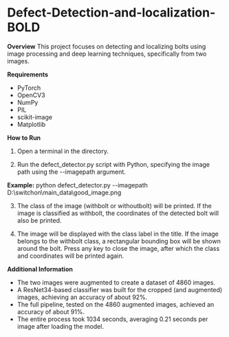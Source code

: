 # Defect-Detection-and-localization-BOLD


**Overview**
This project focuses on detecting and localizing bolts using image processing and deep learning techniques, specifically from two images.

**Requirements**
- PyTorch
- OpenCV3
- NumPy
- PIL
- scikit-image
- Matplotlib

**How to Run**
1. Open a terminal in the directory.
   
3. Run the defect_detector.py script with Python, specifying the image path using the --imagepath argument.

**Example:**
python defect_detector.py --imagepath D:\switchon\main_data\good_image.png

3. The class of the image (withbolt or withoutbolt) will be printed. If the image is classified as withbolt, the coordinates of the detected bolt will also be printed.

4. The image will be displayed with the class label in the title. If the image belongs to the withbolt class, a rectangular bounding box will be shown around the bolt. Press any key to close the image, after which the class and coordinates will be printed again.

**Additional Information**
- The two images were augmented to create a dataset of 4860 images.
- A ResNet34-based classifier was built for the cropped (and augmented) images, achieving an accuracy of about 92%.
- The full pipeline, tested on the 4860 augmented images, achieved an accuracy of about 91%.
- The entire process took 1034 seconds, averaging 0.21 seconds per image after loading the model.
